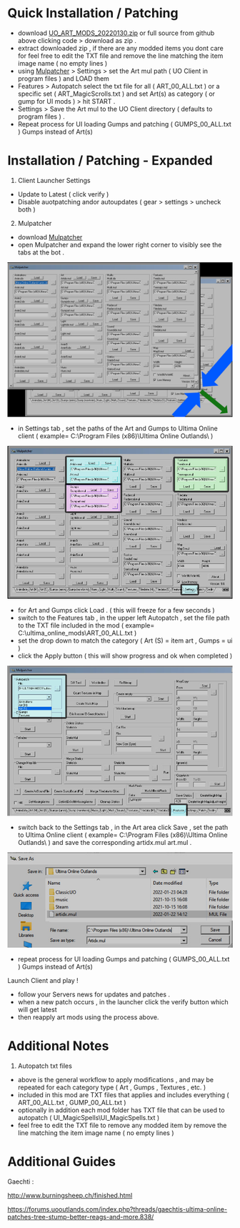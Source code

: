 # Quick Installation / Patching
- download [UO_ART_MODS_20220130.zip]( https://github.com/CorvaeOboro/ultima_online_mods/releases/download/UO_ART_MODS_20220130/UO_ART_MODS_20220130.zip )  or full source from github above clicking code > download as zip  . 
- extract downloaded zip , if there are any modded items you dont care for feel free to edit the TXT file and remove the line matching the item image name ( no empty lines )
- using [Mulpatcher]( http://varan.uodev.de/ ) > Settings > set the Art mul path ( UO Client in program files )   and LOAD them
- Features > Autopatch select the txt file for all ( ART_00_ALL.txt ) or a specific set ( ART_MagicScrolls.txt ) and set Art(s) as category ( or gump for UI mods )  > hit START . 
- Settings > Save the Art mul to the UO Client directory ( defaults to program files ) .
- Repeat process for UI loading Gumps and patching ( GUMPS_00_ALL.txt ) Gumps instead of Art(s)

# Installation / Patching - Expanded

1. Client Launcher Settings 
- Update to Latest ( click verify ) 
- Disable auotpatching andor autoupdates ( gear > settings > uncheck both ) 


2. Mulpatcher 
- download [Mulpatcher]( http://varan.uodev.de/ )
- open Mulpatcher and expand the lower right corner to visibly see the tabs at the bot .

![Mulpatcher_Expand](/Z_InstallNotes/z_install_mulpatcher_expand_01.jpg?raw=true "Mulpatcher_Expand")

- in Settings tab , set the paths of the Art and Gumps to Ultima Online client ( example= C:\Program Files (x86)\Ultima Online Outlands\ )  

![Mulpatcher_Settings](/Z_InstallNotes/z_install_mulpatcher_settings_01.jpg?raw=true "Mulpatcher_Settings")

- for Art and Gumps click Load . ( this will freeze for a few seconds )
- switch to the Features tab , in the upper left Autopatch , set the file path to the TXT file included in the mod ( example= C:\ultima_online_mods\ART_00_ALL.txt ) 
- set the drop down to match the category ( Art (S) = item art , Gumps = ui ) 
- click the Apply button ( this will show progress and ok when completed ) 

![Mulpatcher_Autopatch](/Z_InstallNotes/z_install_mulpatcher_patch_01.jpg?raw=true "Mulpatcher_Autopatch")

- switch back to the Settings tab , in the Art area click Save , set the path to Ultima Online client ( example= C:\Program Files (x86)\Ultima Online Outlands\ ) and save the corresponding artidx.mul art.mul .

![Mulpatcher_Save](/Z_InstallNotes/z_install_save_art_01.jpg?raw=true "Mulpatcher_Save")

- repeat process for UI loading Gumps and patching ( GUMPS_00_ALL.txt ) Gumps instead of Art(s)

Launch Client and play !

- follow your Servers news for updates and patches .
- when a new patch occurs , in the launcher click the verify button which will get latest
- then reapply art mods using the process above.

# Additional Notes

1. Autopatch txt files
- above is the general workflow to apply modifications , and may be repeated for each category type ( Art , Gumps , Textures , etc. )
- included in this mod are TXT files that applies and includes everything ( ART_00_ALL.txt , GUMP_00_ALL.txt ) 
- optionally in addition each mod folder has TXT file that can be used to autopatch ( UI_MagicSpells\UI_MagicSpells.txt )
- feel free to edit the TXT file to remove any modded item by remove the line matching the item image name ( no empty lines )

# Additional Guides
Gaechti :

http://www.burningsheep.ch/finished.html

https://forums.uooutlands.com/index.php?threads/gaechtis-ultima-online-patches-tree-stump-better-reags-and-more.838/

